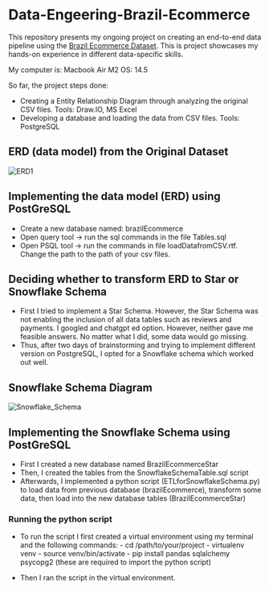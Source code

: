 # Data-Engeering-Brazil-Ecommerce
This repository presents my ongoing project on creating an end-to-end data pipeline using the [Brazil Ecommerce Dataset](https://www.kaggle.com/datasets/olistbr/brazilian-ecommerce). This is project showcases my hands-on experience in different data-specific skills. 

My computer is: Macbook Air M2 OS: 14.5

So far, the project steps done:

- Creating a Entity Relationship Diagram through analyzing the original CSV files. Tools: Draw.IO, MS Excel
- Developing a database and loading the data from CSV files. Tools: PostgreSQL


## ERD (data model) from the Original Dataset
![ERD1](https://github.com/nna01/Data-Engeering-Brazil-Ecommerce/assets/28835420/7b1d0ce6-de03-4bab-9472-74a66493b589)


## Implementing the data model (ERD) using PostGreSQL 
- Create a new database named: brazilEcommerce
- Open query tool -> run the sql commands in the file Tables.sql
- Open PSQL tool -> run the commands in file loadDatafromCSV.rtf. Change the path to the path of your csv files.

## Deciding whether to transform ERD to Star or Snowflake Schema
- First I tried to implement a Star Schema. However, the Star Schema was not enabling the inclusion of all data tables such as reviews and payments. I googled and chatgpt ed option. However, neither gave me feasible answers. No matter what I did, some data would go missing. 
- Thus, after two days of brainstorming and trying to implement different version on PostgreSQL, I opted for a Snowflake schema which worked out well.


## Snowflake Schema Diagram

![Snowflake_Schema](https://github.com/user-attachments/assets/d84301e9-9f1c-4578-a032-6bb2c03baeb4)


## Implementing the Snowflake Schema using PostGreSQL 
- First I created a new database named BrazilEcommerceStar
- Then, I created the tables from the SnowflakeSchemaTable.sql script
- Afterwards, I implemented a python script (ETLforSnowflakeSchema.py) to load data from previous database (brazilEcommerce), transform some data, then load into the new database tables (BrazilEcommerceStar)

### Running the python script
- To run the script I first created a virtual environment using my terminal and the following commands:
        - cd /path/to/your/project
        - virtualenv venv
        - source venv/bin/activate
        - pip install pandas sqlalchemy psycopg2
         (these are required to import the python script)

- Then I ran the script in the virtual environment.
   

